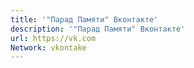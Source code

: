 ```yaml
---
title: '"Парад Памяти" Вконтакте'
description: '"Парад Памяти" Вконтакте'
url: https://vk.com
Network: vkontake
---
```

